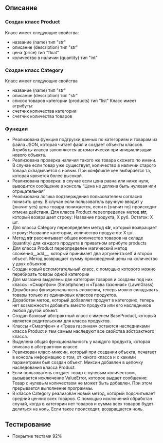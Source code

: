## Описание
### Создан класс Product
Класс имеет следующие свойства:
* название (name) тип "str"
* описание (description) тип "str"
* цена (price) тип "float"
* количество в наличии (quantity) тип "int"

### Создан класс Category
Класс имеет следующие свойства
* название (name) тип "str"
* описание (description) тип "str"
* список товаров категории (products) тип "list"
Класс имеет атрибуты:
* счетчик количества категории
* счетчик количества товаров

### Функции 
* Реализована функция подгрузки данных по категориям и товарам из файла JSON, 
которая читает файл и создает объекты классов. Атрибуты класса заполняются автоматически при инициализации нового объекта.
* Реализована проверка наличия такого же товара схожего по имени. В случае если товар уже существует, 
  количество в наличии старого товара складывается с новым. 
При конфликте цен выбирается та, которая является более высокой.
* Реализована проверка: в случае если цена равна или ниже нуля, выводится сообщение в консоль 
“Цена не должна быть нулевая или отрицательная”
* Реализована логика подтверждения пользователем согласия понизить цену. 
В случае если пользователь вручную вводит y (значит yes) цена товара понижается, если n (значит no) происходит отмена действия.
Для класса Product переопределен метод __str__, который возвращает строку: Название продукта, X руб. Остаток: X шт.
* Для класса Category переопределен метод __str__, который возвращает строку: Название категории, количество продуктов: X шт.
* Метод __str__ рассчитывает общее количество товаров на складе (quantity) для каждого продукта в приватном атрибуте 
products
* Для класса Product переопределен магический метод сложения__add__, который принимает два аргумента:self и второй объект.
Метод возвращает сумму произведений цены на количество у двух объектов.
* Создан новый вспомогательный класс, с помощью которого можно перебирать товары одной категории
* Для магазина выделены две категории товаров и созданы под них классы: «Смартфон» (Smartphone) и «Трава газонная» (LawnGrass)
* Доработана функциональность сложения, теперь можно складывать товары только из одинаковых классов продуктов.
* Доработан метод, который добавляет продукт в категорию, теперь нет возможности добавить вместо продукта 
или его наследников любой другой объект.
* Создан базовый абстрактный класс с именем BaseProduct, который является родительским для класса продуктов. 
* Классы «Смартфон» и «Трава газонная» остаются наследниками класса Product и тем самым наследуют все свойства 
абстрактного класса.
* Выделена общая функциональность у каждого продукта, которая описана в абстрактном классе.
* Реализован класс-миксин, который при создании объекта, печатает в консоль информацию о том, от какого класса 
и с какими параметрами был создан объект. Миксин добавлен в цепочку наследования класса Product.
* Если пользователь создает товар с нулевым количеством, вызывается исключение ValueError, 
которое выдает сообщение: Товар с нулевым количеством не может быть добавлен. При этом прерывается выполнение программы.
* В классе Category реализован новый метод, который подсчитывает средний ценник всех товаров. 
С помощью исключений обработан случай, когда в категории нет товаров и сумма всех товаров будет делиться на ноль. 
Если такое происходит, возвращается ноль.


## Тестирование
* Покрытие тестами 92%